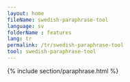 ```yaml
---
layout: home
fileName: swedish-paraphrase-tool
language: sv    
folderName : features
lang: tr
permalink: /tr/swedish-paraphrase-tool
tool: swedish-paraphrase-tool
---
```

{% include section/paraphrase.html %}